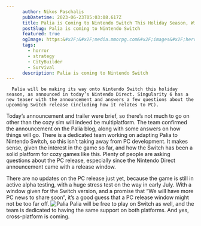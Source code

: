 ```yaml
---
      author: Nikos Paschalis
      pubDatetime: 2023-06-23T05:03:08.617Z
      title: Palia is Coming to Nintendo Switch This Holiday Season, With Cross-Progression
      postSlug: Palia is coming to Nintendo Switch
      featured: true
      ogImage: https:&#x2F;&#x2F;media.mmorpg.com&#x2F;images&#x2F;heroes&#x2F;posts&#x2F;128250.jpg?cb&#x3D;B90C58A734BC1DFCFEF1DE54885B9ABC
      tags:
        - horror
        - strategy
        - CityBuilder
        - Survival
      description: Palia is coming to Nintendo Switch
---
```

      Palia will be making its way onto Nintendo Switch this holiday season, as announced in today’s Nintendo Direct. Singularity 6 has a new teaser with the announcement and answers a few questions about the upcoming Switch release (including how it relates to PC).

Today’s announcement and trailer were brief, so there’s not much to go on other than the cozy sim will indeed be multiplatform. The team confirmed the announcement on the Palia blog, along with some answers on how things will go.
There is a dedicated team working on adapting Palia to Nintendo Switch, so this isn’t taking away from PC development. It makes sense, given the interest in the game so far, and how the Switch has been a solid platform for cozy games like this. Plenty of people are asking questions about the PC release, especially since the Nintendo Direct announcement came with a release window. 

There are no updates on the PC release just yet, because the game is still in active alpha testing, with a huge stress test on the way in early July. With a window given for the Switch version, and a promise that “We will have more PC news to share soon”, it’s a good guess that a PC release window might not be too far off. 
![Palia](https:&#x2F;&#x2F;media.mmorpg.com&#x2F;images&#x2F;heroes&#x2F;posts&#x2F;128250.jpg?cb&#x3D;B90C58A734BC1DFCFEF1DE54885B9ABC)
Palia will be free to play on Switch as well, and the team is dedicated to having the same support on both platforms. And yes, cross-platform is coming.
    